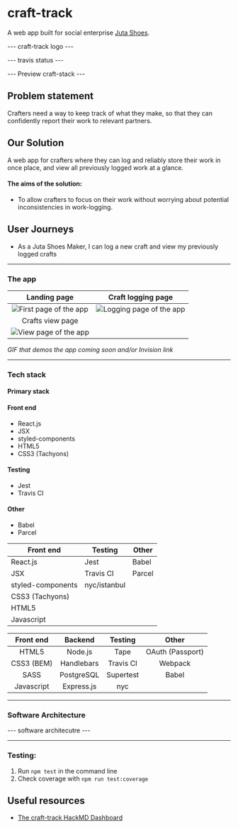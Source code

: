 # craft-track

A web app built for social enterprise [Juta Shoes](https://www.jutashoes.com/).

--- craft-track logo ---

--- travis status ---

--- Preview craft-stack ---

## Problem statement

Crafters need a way to keep track of what they make, so that they can confidently report their work to relevant partners.

## Our Solution

A web app for crafters where they can log and reliably store their work in once place, and view all previously logged work at a glance.

#### The aims of the solution:

* To allow crafters to focus on their work without worrying about potential inconsistencies in work-logging.

## User Journeys

* As a Juta Shoes Maker, I can log a new craft and view my previously logged crafts

---

### The app

|                       Landing page                        |                     Craft logging page                      |
| :-------------------------------------------------------: | :---------------------------------------------------------: |
| ![First page of the app](https://i.imgur.com/ENeoUkv.png) | ![Logging page of the app](https://i.imgur.com/ws86YMO.png) |
|                     Crafts view page                      |
| ![View page of the app](https://i.imgur.com/tE8KuN4.png)  |

_GIF that demos the app coming soon and/or Invision link_

---

### Tech stack

#### Primary stack

#### Front end

* React.js
* JSX
* styled-components
* HTML5
* CSS3 (Tachyons)

#### Testing

* Jest
* Travis CI

#### Other

* Babel
* Parcel

| Front end         | Testing      | Other  |
| ----------------- | ------------ | ------ |
| React.js          | Jest         | Babel  |
| JSX               | Travis CI    | Parcel |
| styled-components | nyc/istanbul |        |
| CSS3 (Tachyons)   |              |        |
| HTML5             |              |        |  |
| Javascript        |              |        |  |

| Front end  |  Backend   |  Testing  |      Other       |
| :--------: | :--------: | :-------: | :--------------: |
|   HTML5    |  Node.js   |   Tape    | OAuth (Passport) |
| CSS3 (BEM) | Handlebars | Travis CI |     Webpack      |
|    SASS    | PostgreSQL | Supertest |      Babel       |
| Javascript | Express.js |    nyc    |                  |

---

### Software Architecture

--- software architecutre ---

---

### Testing:

1.  Run `npm test` in the command line
2.  Check coverage with `npm run test:coverage`

## Useful resources

* [The craft-track HackMD Dashboard](https://hackmd.io/VLvIAuOeS82lbKMhAL_3YQ?view)
